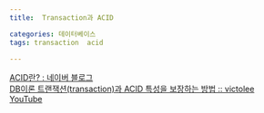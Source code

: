 ```yaml
---
title:  Transaction과 ACID

categories: 데이터베이스 
tags: transaction  acid
 
---
```


  
[ACID란? : 네이버 블로그](https://m.blog.naver.com/PostView.naver?isHttpsRedirect=true&blogId=sophie_yeom&logNo=220245191398)  
[DB이론 트랜잭션(transaction)과 ACID 특성을 보장하는 방법 :: victolee](https://victorydntmd.tistory.com/129)  
[YouTube](https://www.youtube.com/watch?v=e9PC0sroCzc&list=WL&index=8&t=300s)  
